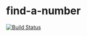 # find-a-number

[![Build Status](https://travis-ci.org/jestin-g/find-a-number.svg?branch=master)](https://travis-ci.org/jestin-g/find-a-number)
